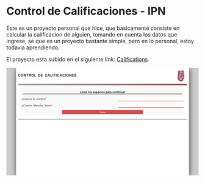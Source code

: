# Control de Calificaciones - IPN
Este es un proyecto personal que hice, que basicamente consiste en calcular
la calificacion de alguien, tomando en cuenta los datos que ingrese, se que es un proyecto bastante simple, pero en lo personal, estoy todavia aprendiendo.

El proyecto esta subido en el siguiente link: [Califications](https://richi-mi.github.io/Califications/)

![Calificaciones](img/calificaciones.png)